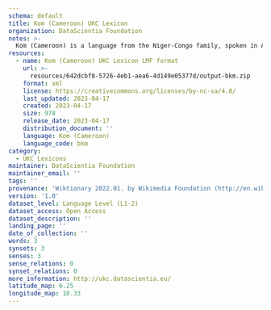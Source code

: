 ```yaml
---
schema: default
title: Kom (Cameroon) UKC Lexicon
organization: DataScientia Foundation
notes: >-
  Kom (Cameroon) is a language from the Niger-Congo family, spoken in Africa. The UKC Lexicon of Kom (Cameroon) is represented as a lexico-semantic network. It consists of words, word senses, synsets, as well as sense-level and synset-level relationships.
resources:
  - name: Kom (Cameroon) UKC Lexicon LMF format
    url: >-
      resources/642dcbf8-5726-4eb1-aea6-4d149e05377d/output-bkm.zip
    format: xml
    license: https://creativecommons.org/licenses/by-nc-sa/4.0/
    last_updated: 2023-04-17
    created: 2023-04-17
    size: 978
    release_date: 2023-04-17
    distribution_document: ''
    language: Kom (Cameroon)
    language_code: bkm
category:
  - UKC Lexicons
maintainer: DataScientia Foundation
maintainer_email: ''
tags: ''
provenance: 'Wiktionary 2022.01. by Wikimedia Foundation (http://en.wiktionary.org); Princeton WordNet 2.1 by Princeton University (https://wordnet.princeton.edu)'
version: '1.0'
dataset_level: Language Level (L1-2)
dataset_access: Open Access
dataset_description: ''
landing_page: ''
date_of_collection: ''
words: 3
synsets: 3
senses: 3
sense_relations: 0
synset_relations: 0
more_information: http://ukc.datascientia.eu/
latitude_map: 6.25
longitude_map: 10.33
---
```

